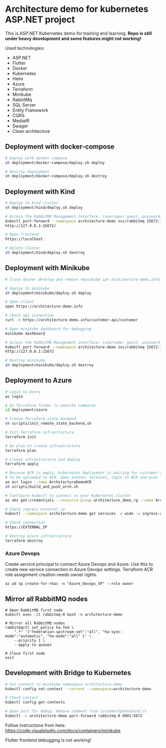 # Architecture demo for kubernetes ASP.NET project

This is ASP.NET Kubernetes demo for training and learning. **Repo is still under heavy development and some features might not working!**

Used technologies:
* ASP.NET
* Flutter
* Docker
* Kubernetes
* Helm
* Azure
* Terraform
* Minikube
* RabbitMq
* SQL Server
* Entity Framework
* CQRS
* MediatR
* Swager
* Clean architecture

## Deployment with docker-compose

```bash
# Deploy with docker compose
sh deployment/docker-compose/deploy.sh deploy

# Destroy deployment
sh deployment/docker-compose/deploy.sh destroy
```

## Deployment with Kind

```bash
# Deploy to Kind cluster
sh deployment/kind/deploy.sh deploy

# Access the RabbitMQ Management interface: (username: guest, password: guest)
kubectl port-forward --namespace architecture-demo svc/rabbitmq 15672:15672
http://127.0.0.1:15672/

# Open frontend
https://localhost

# Delete cluster
sh deployment/kind/deploy.sh destroy
```

## Deployment with Minikube

```bash
# Close docker desktop and remove <minikube ip> architecture-demo.info from /etc/hosts if this is NOT first time to deploy!

# Deploy to minikube
sh deployment/minikube/deploy.sh deploy

# Open client
open https://architecture-demo.info

# Check api connection
curl -k https://architecture-demo.info/customer-api/customer

# Open minikube dashboard for debugging
minikube dashboard

# Access the RabbitMQ Management interface: (username: guest, password: guest)
kubectl port-forward --namespace architecture-demo svc/rabbitmq 15672:15672
http://127.0.0.1:15672

# Destroy minikube
sh deployment/minikube/deploy.sh destroy
```

## Deployment to Azure

```bash
# Login to Azure
az login

# Go Terraform folder to execute commands
cd deployment/azure

# Create Terraform state backend
sh scripts/init_remote_state_backend.sh

# Init Terraform infrastructure
terraform init

# Do plan to create infrastructure
terraform plan

# Create infrastructure and deploy
terraform apply

# Because ACR is empty, Kubernetes deployment is waiting for customer-api and order-api images 
# to be uploaded to ACR. Open another terminal, login to ACR and push local docker images to ACR.
az acr login --name ArchitectureDemoACR
sh scripts/build_and_push_arch.sh

# Configure kubectl to connect to your Kubernetes cluster
az aks get-credentials --resource-group architecture_demo_rg --name ArchitectureDemoAKS

# Check ingress external ip
kubectl --namespace architecture-demo get services -o wide -w ingress-controller-ingress-nginx-controller

# Check connection
https://EXTERNAL_IP

# Destroy Azure infrastructure
terraform destroy
```

### Azure Devops
Create service principal to connect Azure Devops and Azure. Use this to create new service connection in Azure Devops settings. Terraform ACR role assignment creation needs owner rights.

```
az ad sp create-for-rbac -n "Azure_Devops_SP" --role owner
```

## Mirror all RabbitMQ nodes
```
# Open RabbitMQ first node
kubectl exec -it rabbitmq-0 bash -n architecture-demo

# Mirror all RabbitMQ nodes
rabbitmqctl set_policy ha-fed \
    ".*" '{"federation-upstream-set":"all", "ha-sync-mode":"automatic", "ha-mode":"all" }' \
    --priority 1 \
    --apply-to queues

# Close first node
exit
```

## Development with Bridge to Kubernetes

```bash
# Set context to minikube namespace architecture-demo
kubectl config set-context --current --namespace=architecture-demo

# Check context
kubectl config get-contexts

# Open port for debug. Remove comment from CustomerUpdateSend.cs
kubectl -n architecture-demo port-forward rabbitmq-0 8001:5672
```

Follow instructions from here: https://code.visualstudio.com/docs/containers/minikube

Flutter frontend debugging is not working!
